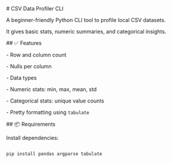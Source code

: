 \# CSV Data Profiler CLI



A beginner-friendly Python CLI tool to profile local CSV datasets.  

It gives basic stats, numeric summaries, and categorical insights.



\## ✅ Features

\- Row and column count

\- Nulls per column

\- Data types

\- Numeric stats: min, max, mean, std

\- Categorical stats: unique value counts

\- Pretty formatting using `tabulate`



\## 📦 Requirements



Install dependencies:



```bash

pip install pandas argparse tabulate



